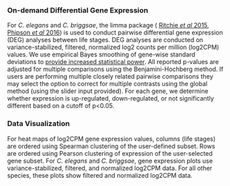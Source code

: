 ### On-demand Differential Gene Expression

For *C. elegans* and *C. briggsae*, the limma package ( [Ritchie *et al*
2015](https://pubmed.ncbi.nlm.nih.gov/25605792/), [Phipson *et al*
2016](https://www.ncbi.nlm.nih.gov/pmc/articles/PMC5373812/)) is used to
conduct pairwise differential gene expression (DEG) analyses between
life stages. DEG analyses are conducted on
variance-stabilized, filtered, normalized log2 counts per million (log2CPM) values. We use
empirical Bayes smoothing of gene-wise standard deviations to [provide
increased statistical power](https://www.degruyter.com/doi/10.2202/1544-6115.1027). All
reported p-values are adjusted for multiple comparisons using the
Benjamini-Hochberg method. If users are performing multiple closely
related pairwise comparisons they may select the option to correct for
multiple contrasts using the global method (using the slider input
provided). For each gene, we determine whether expression is up-regulated,
down-regulated, or not significantly different based on a cutoff of
p&lt;0.05.

### Data Visualization

For heat maps of log2CPM gene expression values, columns
(life stages) are ordered using Spearman clustering of the user-defined subset. Rows are ordered using Pearson
clustering of expression of the user-selected gene subset. For *C. elegans* and *C. briggsae*, gene expression plots use 
variance-stabilized, filtered, and normalized log2CPM data. For all other species, these plots show filtered and normalized log2CPM data.
